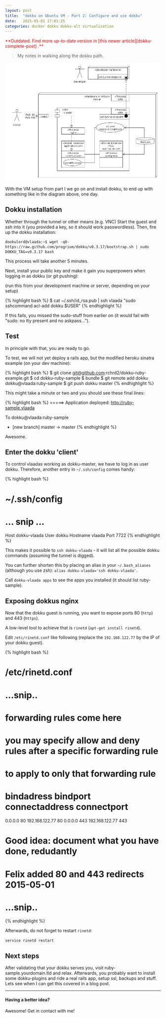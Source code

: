 ```yaml
---
layout: post
title:  "dokku on Ubuntu VM - Part 2: Configure and use dokku"
date:   2015-05-01 17:01:25
categories: docker dokku dokku-alt virtualization
---
```


<span style="color: red;">
**Outdated. Find more up-to-date version in [this newer article][dokku-complete-post] .**
</span>

> My notes in walking along the dokku path.

<img src="/assets/diagram.png"/>

With the VM setup from part I we go on and install dokku, to end up with something like in the diagram above, one day.

## Dokku installation

Whether through the tunnel or other means (e.g. VNC)
Start the guest and ssh into it (you provided a key, so it should work passwordless).  Then, fire up the dokku installation:

```
dookulord@vlaada:~$ wget -qO- https://raw.github.com/progrium/dokku/v0.3.17/bootstrap.sh | sudo DOKKU_TAG=v0.3.17 bash
```

This process will take another 5 minutes.

Next, install your public key and make it gain you superpowers when logging in as dokku (or git pushing):

(run this from your development machine or server, depending on your setup)

{% highlight bash %}
$ cat ~/.ssh/id_rsa.pub | ssh vlaada "sudo sshcommand acl-add dokku $USER"
{% endhighlight %}

If this fails, you missed the sudo-stuff from earlier on (it would fail with "sudo: no tty present and no askpass...").

## Test

In principle with that, you are ready to go.

To test, we will not yet deploy a rails app, but the modified heroku sinatra example (on your dev machine):

{% highlight bash %}
$ git clone git@github.com:rchrd2/dokku-ruby-example.git
$ cd dokku-ruby-sample
$ bundle
$ git remote add dokku dokku@vlaada:ruby-sample
$ git push dokku master
{% endhighlight %}

This might take a minute or two and you should see these final lines:

{% highlight bash %}
=====> Application deployed:
       http://ruby-sample.vlaada

To dokku@vlaada:ruby-sample
 * [new branch]      master -> master
{% endhighlight %}

Awesome.


## Enter the dokku 'client'

To control vlaadas working as dokku-master, we have to log in as user dokku.  Therefore, another entry in `~/.ssh/config` comes handy:

{% highlight bash %}
# ~/.ssh/config
# ... snip ...
Host dokku-vlaada
  User dokku
  Hostname vlaada
  Port 7722
{% endhighlight %}

This makes it possible to `ssh dokku-vlaada` - it will list all the possible dokku commands (assuming the tunnel is digged).

You can further shorten this by placing an alias in your `~/.bash_aliases` (although you use zsh): `alias dokku-vlaada='ssh dokku-vlaada'`.

Call `dokku-vlaada apps` to see the apps you installed (it should list ruby-sample).

## Exposing dokkus nginx

Now that the dokku guest is running, you want to expose ports 80 (`http`) and 443 (`https`).

A low-level tool to achieve that is `rinetd` (`apt-get install rinetd`).

Edit `/etc/rinetd.conf` like following (replace the `192.168.122.77` by the IP of your dokku guest).

{% highlight bash %}
# /etc/rinetd.conf
# ...snip..
#
# forwarding rules come here
#
# you may specify allow and deny rules after a specific forwarding rule
# to apply to only that forwarding rule
#
# bindadress    bindport  connectaddress  connectport
0.0.0.0 80 192.168.122.77 80
0.0.0.0 443 192.168.122.77 443
# Good idea: document what you have done, redudantly
# Felix added 80 and 443 redirects 2015-05-01
# ...snip..
{% endhighlight %}

Afterwards, do not forget to restart `rinetd`:

`service rinetd restart`

## Next steps

After validating that your dokku serves you, visit ruby-sample.yourdomain.tld and relax.  Afterwards, you probably want to install some dokku-plugins and ride a real rails app, setup ssl, backups and stuff.  Lets see when I can get this covered in a blog post.

---

#### Having a better idea?

Awesome!  Get in contact with me!

[dokku-complete-post]: http://fwolfst.github.io/docker/dokku/dokku-alt/virtualization/2016/04/18/dokku-on-ubuntu-vm-complete-rails.html

